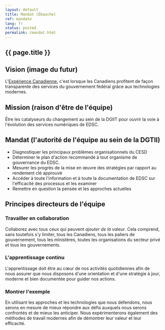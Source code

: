 ```yaml
---
layout: default
title: Mandat (Ébauche)
ref: mandate
lang: fr
status: posted
permalink: /mandat.html
---
```


## {{ page.title }}

## Vision (image du futur)

L'[Expérience Canadienne](https://github.com/sara-sabr/ITStrategy/blob/master/Strategies/HumanDevelopmentLifeCycle.md), c'est lorsque les Canadiens profitent de façon transparente des services du gouvernement fédéral grâce aux technologies modernes.

## Mission (raison d'être de l'équipe)

Être les catalyseurs du changement au sein de la DGIIT pour ouvrir la voie à l'évolution des services numériques de EDSC.

## Mandat (l'autorité de l'équipe au sein de la DGTII)

- Diagnostiquer les principaux problèmes organisationnels du CESD
- Déterminer le plan d'action recommandé à tout organisme de gouvernance du EDSC.
- Mesurer les progrès de la mise en œuvre des stratégies par rapport au rendement clé approuvé
- Accéder à toute l'information et à toute la documentation de EDSC sur l'efficacité des processus et les examiner
- Remettre en question la pensée et les approches actuelles

## Principes directeurs de l'équipe

### Travailler en collaboration

Collaborez avec tous ceux qui peuvent _ajouter de la valeur_.
Cela comprend, sans toutefois s'y limiter, tous les Canadiens, tous les paliers de gouvernement, tous les ministères, toutes les organisations du secteur privé et tous les gouvernements.

### L'apprentissage continu

L'apprentissage doit être au cœur de nos activités quotidiennes afin de nous assurer que nous disposons d'une orientation et d'une stratégie à jour, moderne et bien documentée pour guider nos actions.

### Montrer l'exemple

En utilisant les approches et les technologies que nous défendons, nous serons en mesure de mieux répondre aux défis auxquels nous serons confrontés et de mieux les anticiper.
Nous expérimenterons également des méthodes de travail modernes afin de démontrer leur valeur et leur efficacité.
